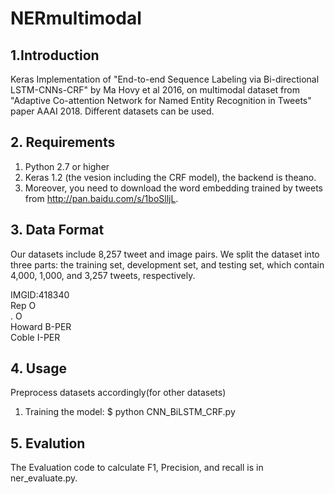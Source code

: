 # NERmultimodal
## 1.Introduction 
Keras Implementation of "End-to-end Sequence Labeling via Bi-directional LSTM-CNNs-CRF" by Ma Hovy et al 2016, on multimodal dataset from "Adaptive Co-attention Network for Named Entity Recognition in Tweets" paper AAAI 2018. Different datasets can be used. 

## 2. Requirements
1) Python 2.7 or higher
2) Keras 1.2 (the vesion including the CRF model), the backend is theano.
3) Moreover, you need to download the word embedding trained by tweets from http://pan.baidu.com/s/1boSlljL. 

## 3. Data Format
Our datasets include 8,257 tweet and image pairs. We split the dataset into three parts: the training set, development set, and testing set, which contain 4,000, 1,000, and 3,257 tweets, respectively.  
      

IMGID:418340        
Rep	O        
.	O        
Howard	B-PER        
Coble	I-PER        

## 4. Usage
Preprocess datasets accordingly(for other datasets)
1) Training the model:
	$ python CNN_BiLSTM_CRF.py

## 5. Evalution
The Evaluation code to calculate F1, Precision, and recall is in ner_evaluate.py. 


